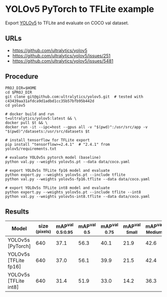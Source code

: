 # YOLOv5 PyTorch to TFLite example

Export [YOLOv5](https://github.com/ultralytics/yolov5) to TFLite and evaluate on COCO val dataset.

## URLs

- https://github.com/ultralytics/yolov5
- https://github.com/ultralytics/yolov5/issues/251
- https://github.com/ultralytics/yolov5/issues/5481

## Procedure

```
PROJ_DIR=$HOME
cd $PROJ_DIR
git clone git@github.com:ultralytics/yolov5.git  # tested with c43439aa31afdca9d1adbd1cc35b57bfb95b442d
cd yolov5

# docker build and run
t=ultralytics/yolov5:latest && \
docker pull $t && \
docker run -it --ipc=host --gpus all -v "$(pwd)":/usr/src/app -v "$(pwd)"/datasets:/usr/src/datasets $t

# install tensorflow for TFLite export
pip install "tensorflow>=2.4.1"  # "2.4.1" from yolov5/requirements.txt

# evaluate YOLOv5s pytorch model (baseline)
python val.py --weights yolov5s.pt --data data/coco.yaml

# export YOLOv5s TFLite fp16 model and evaluate
python export.py --weights yolov5s.pt --include tflite
python val.py --weights yolov5s-fp16.tflite --data data/coco.yaml

# export YOLOv5s TFLite int8 model and evaluate
python export.py --weights yolov5s.pt --include tflite --int8
python val.py --weights yolov5s-int8.tflite --data data/coco.yaml
```

## Results

|Model |size<br><sup>(pixels) |mAP<sup>val<br>0.5:0.95 |mAP<sup>val<br>0.5 |mAP<sup>val<br>0.75 |mAP<sup>val<br>Small |mAP<sup>val<br>Medium |mAP<sup>val<br>Large
|---                   |--- |---  |---  |---  |---  |---  |---
|YOLOv5s [PyTorch]     |640 |37.1 |56.3 |40.1 |21.9 |42.6 |47.2
|YOLOv5s [TFLite fp16] |640 |37.0 |56.1 |39.9 |21.5 |42.4 |47.5
|YOLOv5s [TFLite int8] |640 |31.4 |51.9 |33.0 |14.2 |36.3 |43.5
